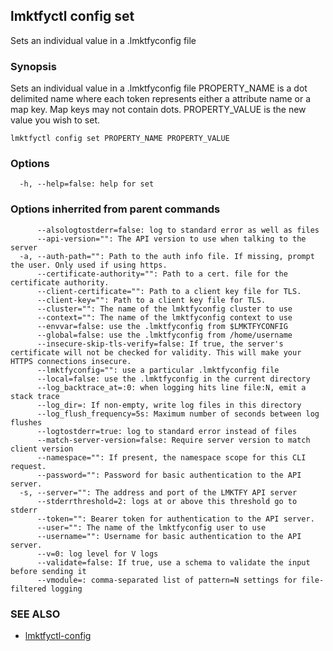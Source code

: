 ## lmktfyctl config set

Sets an individual value in a .lmktfyconfig file

### Synopsis


Sets an individual value in a .lmktfyconfig file
PROPERTY_NAME is a dot delimited name where each token represents either a attribute name or a map key.  Map keys may not contain dots.
PROPERTY_VALUE is the new value you wish to set.

```
lmktfyctl config set PROPERTY_NAME PROPERTY_VALUE
```

### Options

```
  -h, --help=false: help for set
```

### Options inherrited from parent commands

```
      --alsologtostderr=false: log to standard error as well as files
      --api-version="": The API version to use when talking to the server
  -a, --auth-path="": Path to the auth info file. If missing, prompt the user. Only used if using https.
      --certificate-authority="": Path to a cert. file for the certificate authority.
      --client-certificate="": Path to a client key file for TLS.
      --client-key="": Path to a client key file for TLS.
      --cluster="": The name of the lmktfyconfig cluster to use
      --context="": The name of the lmktfyconfig context to use
      --envvar=false: use the .lmktfyconfig from $LMKTFYCONFIG
      --global=false: use the .lmktfyconfig from /home/username
      --insecure-skip-tls-verify=false: If true, the server's certificate will not be checked for validity. This will make your HTTPS connections insecure.
      --lmktfyconfig="": use a particular .lmktfyconfig file
      --local=false: use the .lmktfyconfig in the current directory
      --log_backtrace_at=:0: when logging hits line file:N, emit a stack trace
      --log_dir=: If non-empty, write log files in this directory
      --log_flush_frequency=5s: Maximum number of seconds between log flushes
      --logtostderr=true: log to standard error instead of files
      --match-server-version=false: Require server version to match client version
      --namespace="": If present, the namespace scope for this CLI request.
      --password="": Password for basic authentication to the API server.
  -s, --server="": The address and port of the LMKTFY API server
      --stderrthreshold=2: logs at or above this threshold go to stderr
      --token="": Bearer token for authentication to the API server.
      --user="": The name of the lmktfyconfig user to use
      --username="": Username for basic authentication to the API server.
      --v=0: log level for V logs
      --validate=false: If true, use a schema to validate the input before sending it
      --vmodule=: comma-separated list of pattern=N settings for file-filtered logging
```

### SEE ALSO
* [lmktfyctl-config](lmktfyctl-config.md)

